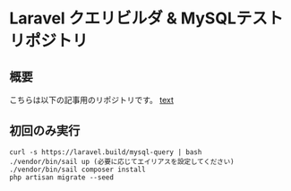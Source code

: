 # Laravel クエリビルダ & MySQLテストリポジトリ
## 概要
こちらは以下の記事用のリポジトリです。
[text](url)

## 初回のみ実行
```
curl -s https://laravel.build/mysql-query | bash
./vendor/bin/sail up (必要に応じてエイリアスを設定してください)
./vendor/bin/sail composer install 
php artisan migrate --seed
```
